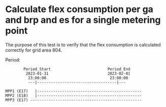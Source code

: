 # Calculate flex consumption per ga and brp and es for a single metering point

The purpose of this test is to verify that the flex consumption is calculated correctly for
grid area 804.

Period:

            Period_Start                         Period_End
             2023-01-31                          2023-02-01
              23:00:00                            23:00:00
              ---|-----------------------------------|---
        
    MPP1 (E17)   |----------------------------------------------
    MPP2 (E18)   |----------------------------------------------
    MPP3 (E17) -------------------------------------------------
